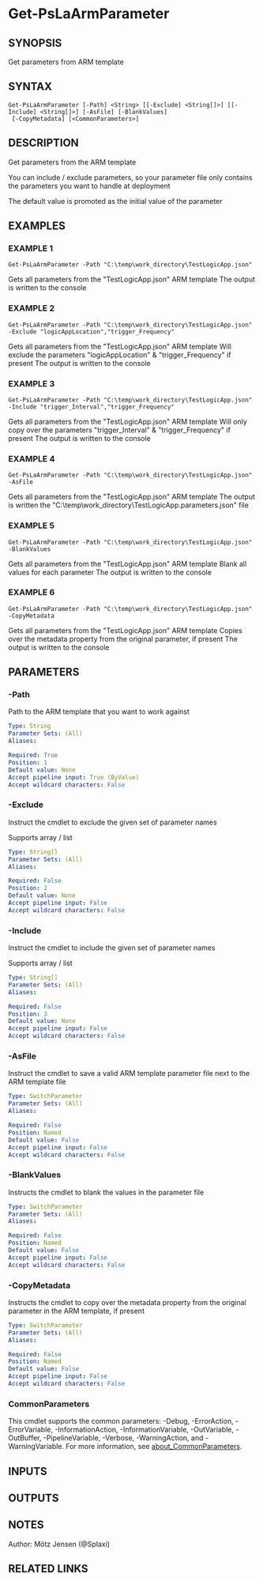 ﻿---
external help file: PsLogicAppExtractor-help.xml
Module Name: PsLogicAppExtractor
online version:
schema: 2.0.0
---

# Get-PsLaArmParameter

## SYNOPSIS
Get parameters from ARM template

## SYNTAX

```
Get-PsLaArmParameter [-Path] <String> [[-Exclude] <String[]>] [[-Include] <String[]>] [-AsFile] [-BlankValues]
 [-CopyMetadata] [<CommonParameters>]
```

## DESCRIPTION
Get parameters from the ARM template

You can include / exclude parameters, so your parameter file only contains the parameters you want to handle at deployment

The default value is promoted as the initial value of the parameter

## EXAMPLES

### EXAMPLE 1
```
Get-PsLaArmParameter -Path "C:\temp\work_directory\TestLogicApp.json"
```

Gets all parameters from the "TestLogicApp.json" ARM template
The output is written to the console

### EXAMPLE 2
```
Get-PsLaArmParameter -Path "C:\temp\work_directory\TestLogicApp.json" -Exclude "logicAppLocation","trigger_Frequency"
```

Gets all parameters from the "TestLogicApp.json" ARM template
Will exclude the parameters "logicAppLocation" & "trigger_Frequency" if present
The output is written to the console

### EXAMPLE 3
```
Get-PsLaArmParameter -Path "C:\temp\work_directory\TestLogicApp.json" -Include "trigger_Interval","trigger_Frequency"
```

Gets all parameters from the "TestLogicApp.json" ARM template
Will only copy over the parameters "trigger_Interval" & "trigger_Frequency" if present
The output is written to the console

### EXAMPLE 4
```
Get-PsLaArmParameter -Path "C:\temp\work_directory\TestLogicApp.json" -AsFile
```

Gets all parameters from the "TestLogicApp.json" ARM template
The output is written the "C:\temp\work_directory\TestLogicApp.parameters.json" file

### EXAMPLE 5
```
Get-PsLaArmParameter -Path "C:\temp\work_directory\TestLogicApp.json" -BlankValues
```

Gets all parameters from the "TestLogicApp.json" ARM template
Blank all values for each parameter
The output is written to the console

### EXAMPLE 6
```
Get-PsLaArmParameter -Path "C:\temp\work_directory\TestLogicApp.json" -CopyMetadata
```

Gets all parameters from the "TestLogicApp.json" ARM template
Copies over the metadata property from the original parameter, if present
The output is written to the console

## PARAMETERS

### -Path
Path to the ARM template that you want to work against

```yaml
Type: String
Parameter Sets: (All)
Aliases:

Required: True
Position: 1
Default value: None
Accept pipeline input: True (ByValue)
Accept wildcard characters: False
```

### -Exclude
Instruct the cmdlet to exclude the given set of parameter names

Supports array / list

```yaml
Type: String[]
Parameter Sets: (All)
Aliases:

Required: False
Position: 2
Default value: None
Accept pipeline input: False
Accept wildcard characters: False
```

### -Include
Instruct the cmdlet to include the given set of parameter names

Supports array / list

```yaml
Type: String[]
Parameter Sets: (All)
Aliases:

Required: False
Position: 3
Default value: None
Accept pipeline input: False
Accept wildcard characters: False
```

### -AsFile
Instruct the cmdlet to save a valid ARM template parameter file next to the ARM template file

```yaml
Type: SwitchParameter
Parameter Sets: (All)
Aliases:

Required: False
Position: Named
Default value: False
Accept pipeline input: False
Accept wildcard characters: False
```

### -BlankValues
Instructs the cmdlet to blank the values in the parameter file

```yaml
Type: SwitchParameter
Parameter Sets: (All)
Aliases:

Required: False
Position: Named
Default value: False
Accept pipeline input: False
Accept wildcard characters: False
```

### -CopyMetadata
Instructs the cmdlet to copy over the metadata property from the original parameter in the ARM template, if present

```yaml
Type: SwitchParameter
Parameter Sets: (All)
Aliases:

Required: False
Position: Named
Default value: False
Accept pipeline input: False
Accept wildcard characters: False
```

### CommonParameters
This cmdlet supports the common parameters: -Debug, -ErrorAction, -ErrorVariable, -InformationAction, -InformationVariable, -OutVariable, -OutBuffer, -PipelineVariable, -Verbose, -WarningAction, and -WarningVariable. For more information, see [about_CommonParameters](http://go.microsoft.com/fwlink/?LinkID=113216).

## INPUTS

## OUTPUTS

## NOTES
Author: Mötz Jensen (@Splaxi)

## RELATED LINKS
